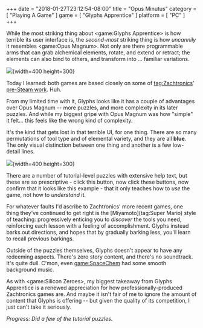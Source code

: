+++
date = "2018-01-27T23:12:54-08:00"
title = "Opus Minutus"
category = [ "Playing A Game" ]
game = [ "Glyphs Apprentice" ]
platform = [ "PC" ]
+++

While the most striking thing about <game:Glyphs Apprentice> is how terrible its user interface is, the <i>second-most</i> striking thing is how <i>uncannily</i> it resembles <game:Opus Magnum>.  Not only are there programmable arms that can grab alchemical elements, rotate, and extend or retract; the elements can also bind to others, and transform into ... familiar variations.

![]($SiteBaseURL$glyphsapprentice_transmuter.jpg){width=400 height=300}

Today I learned: both games are based closely on some of <tag:Zachtronics>' <a href="http://www.zachtronics.com/the-codex-of-alchemical-engineering/">pre-Steam work</a>.  Huh.

From my limited time with it, Glyphs looks like it has a couple of advantages over Opus Magnum -- more puzzles, and more complexity in its later puzzles.  And while my biggest gripe with Opus Magnum was how "simple" it felt... this feels like the wrong kind of complexity.

It's the kind that gets lost in that terrible UI, for one thing.  There are so many permutations of tool type and of elemental variety, and they are all <b>blue</b>.  The only visual distinction between one thing and another is a few low-detail lines.

![]($SiteBaseURL$glyphsapprentice_shaper.jpg){width=400 height=300}

There are a number of tutorial-level puzzles with extensive help text, but these are so prescriptive - click this button, now click these buttons, now confirm that it looks like this example - that it only teaches how to <i>use</i> the game, not how to <i>understand</i> it.

For whatever faults I'd ascribe to Zachtronics' more recent games, one thing they've continued to get right is the [Miyamoto](tag:Super Mario) style of teaching: progressively enticing you to <i>discover</i> the tools you need, reinforcing each lesson with a feeling of accomplishment.  Glyphs instead barks out directions, and hopes that by gradually barking less, you'll learn to recall previous barkings.

Outside of the puzzles themselves, Glyphs doesn't appear to have any redeeming aspects.  There's zero story content, and there's no soundtrack.  It's quite dull.  C'mon, even <game:SpaceChem> had some smooth background music.

As with <game:Silicon Zeroes>, my biggest takeaway from Glyphs Apprentice is a renewed appreciation for how professionally-produced Zachtronics games are.  And maybe it isn't fair of me to ignore the amount of content that Glyphs is offering -- but given the quality of its competition, I just can't take it seriously.

<i>Progress: Did a few of the tutorial puzzles.</i>
